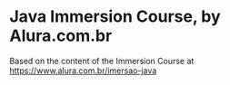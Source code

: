# Java Immersion Course, by Alura.com.br

Based on the content of the Immersion Course at https://www.alura.com.br/imersao-java
